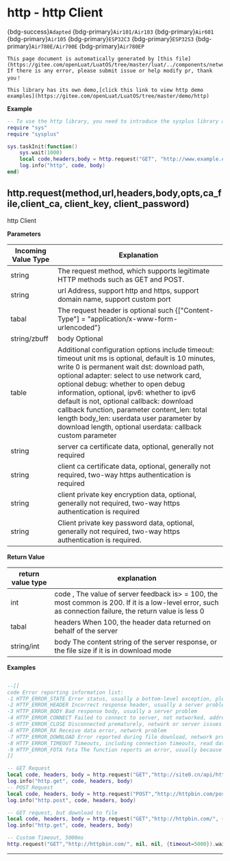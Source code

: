 # http - http Client

{bdg-success}`Adapted` {bdg-primary}`Air101/Air103` {bdg-primary}`Air601` {bdg-primary}`Air105` {bdg-primary}`ESP32C3` {bdg-primary}`ESP32S3` {bdg-primary}`Air780E/Air700E` {bdg-primary}`Air780EP`

```{note}
This page document is automatically generated by [this file](https://gitee.com/openLuat/LuatOS/tree/master/luat/../components/network/libhttp/luat_lib_http.c). If there is any error, please submit issue or help modify pr, thank you！
```

```{tip}
This library has its own demo,[click this link to view http demo examples](https://gitee.com/openLuat/LuatOS/tree/master/demo/http)
```

**Example**

```lua
-- To use the http library, you need to introduce the sysplus library and use it in the task.
require "sys"
require "sysplus"

sys.taskInit(function()
	sys.wait(1000)
	local code,headers,body = http.request("GET", "http://www.example.com/abc").wait()
	log.info("http", code, body)
end)


```

## http.request(method,url,headers,body,opts,ca_file,client_ca, client_key, client_password)



http Client

**Parameters**

|Incoming Value Type | Explanation|
|-|-|
|string|The request method, which supports legitimate HTTP methods such as GET and POST.|
|string|url Address, support http and https, support domain name, support custom port|
|tabal|The request header is optional such {["Content-Type"] = "application/x-www-form-urlencoded"}|
|string/zbuff|body Optional|
|table|Additional configuration options include timeout: timeout unit ms is optional, default is 10 minutes, write 0 is permanent wait dst: download path, optional adapter: select to use network card, optional debug: whether to open debug information, optional, ipv6: whether to ipv6 default is not, optional callback: download callback function, parameter content_len: total length body_len: userdata user parameter by download length, optional userdata: callback custom parameter  |
|string|server ca certificate data, optional, generally not required|
|string|client ca certificate data, optional, generally not required, two-way https authentication is required|
|string|client private key encryption data, optional, generally not required, two-way https authentication is required|
|string|Client private key password data, optional, generally not required, two-way https authentication is required.|

**Return Value**

|return value type | explanation|
|-|-|
|int|code , The value of server feedback is> = 100, the most common is 200. If it is a low-level error, such as connection failure, the return value is less 0|
|tabal|headers When 100, the header data returned on behalf of the server |
|string/int|body The content string of the server response, or the file size if it is in download mode|

**Examples**

```lua

--[[
code Error reporting information list:
-1 HTTP_ERROR_STATE Error status, usually a bottom-level exception, please report issue
-2 HTTP_ERROR_HEADER Incorrect response header, usually a server problem
-3 HTTP_ERROR_BODY Bad response body, usually a server problem
-4 HTTP_ERROR_CONNECT Failed to connect to server, not networked, address error, domain name error
-5 HTTP_ERROR_CLOSE Disconnected prematurely, network or server issues
-6 HTTP_ERROR_RX Receive data error, network problem
-7 HTTP_ERROR_DOWNLOAD Error reported during file download, network problem or download path problem
-8 HTTP_ERROR_TIMEOUT Timeouts, including connection timeouts, read data timeouts
-9 HTTP_ERROR_FOTA fota The function reports an error, usually because the update package is illegal.
]]

-- GET Request
local code, headers, body = http.request("GET","http://site0.cn/api/httptest/simple/time").wait()
log.info("http.get", code, headers, body)
-- POST Request
local code, headers, body = http.request("POST","http://httpbin.com/post", {}, "abc=123").wait()
log.info("http.post", code, headers, body)

-- GET request, but download to file
local code, headers, body = http.request("GET","http://httpbin.com/", {}, "", {dst="/data.bin"}).wait()
log.info("http.get", code, headers, body)

-- Custom Timeout, 5000ms
http.request("GET","http://httpbin.com/", nil, nil, {timeout=5000}).wait()

```

---


